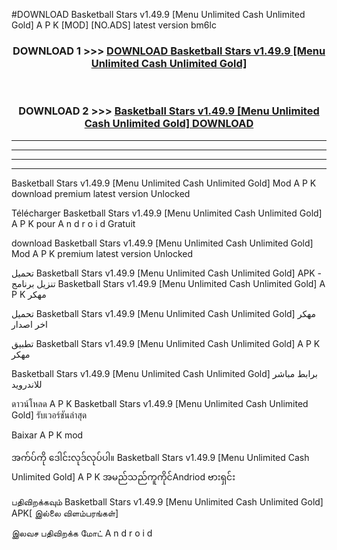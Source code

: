 #DOWNLOAD Basketball Stars v1.49.9  [Menu Unlimited Cash Unlimited Gold] A P K [MOD] [NO.ADS] latest version bm6lc



<div align="center">

<h3>DOWNLOAD 1 >>> <a href="https://teeasianyam.web.app?sq=Basketball Stars v1.49.9  [Menu Unlimited Cash Unlimited Gold]">DOWNLOAD Basketball Stars v1.49.9  [Menu Unlimited Cash Unlimited Gold] </a></h3><br>

<h3>DOWNLOAD 2 >>> <a href="https://teeasianyam.web.app?sq=Basketball Stars v1.49.9  [Menu Unlimited Cash Unlimited Gold] ">Basketball Stars v1.49.9  [Menu Unlimited Cash Unlimited Gold]  DOWNLOAD </a></h3>

</div>


----------------------------------------------------------

----------------------------------------------------------

----------------------------------------------------------

----------------------------------------------------------


Basketball Stars v1.49.9  [Menu Unlimited Cash Unlimited Gold]  Mod A P K download premium latest version Unlocked

Télécharger Basketball Stars v1.49.9  [Menu Unlimited Cash Unlimited Gold]  A P K pour A n d r o i d Gratuit

download Basketball Stars v1.49.9  [Menu Unlimited Cash Unlimited Gold]  Mod A P K premium latest version Unlocked

تحميل Basketball Stars v1.49.9  [Menu Unlimited Cash Unlimited Gold]  APK - تنزيل برنامج Basketball Stars v1.49.9  [Menu Unlimited Cash Unlimited Gold]  A P K مهكر

تحميل Basketball Stars v1.49.9  [Menu Unlimited Cash Unlimited Gold]  مهكر اخر اصدار

تطبيق Basketball Stars v1.49.9  [Menu Unlimited Cash Unlimited Gold]  A P K مهكر

Basketball Stars v1.49.9  [Menu Unlimited Cash Unlimited Gold]  برابط مباشر للاندرويد

ดาวน์โหลด A P K Basketball Stars v1.49.9  [Menu Unlimited Cash Unlimited Gold]  รับเวอร์ชันล่าสุด

Baixar A P K mod

အက်ပ်ကို ဒေါင်းလုဒ်လုပ်ပါ။ Basketball Stars v1.49.9  [Menu Unlimited Cash Unlimited Gold]  A P K အမည်သည်ကူကိုင်Andriod ဗားရှင်း

பதிவிறக்கவும் Basketball Stars v1.49.9  [Menu Unlimited Cash Unlimited Gold]  APK[ இல்லை விளம்பரங்கள்] 
 
இலவச பதிவிறக்க மோட் A n d r o i d



